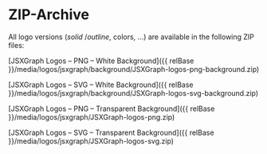 # ZIP-Archive

All logo versions (_solid_ /_outline_, colors, ...) are available in the following ZIP files:

[JSXGraph Logos – PNG – White Background]({{ relBase }}/media/logos/jsxgraph/background/JSXGraph-logos-png-background.zip)

[JSXGraph Logos – SVG – White Background]({{ relBase }}/media/logos/jsxgraph/background/JSXGraph-logos-svg-background.zip)

[JSXGraph Logos – PNG – Transparent Background]({{ relBase }}/media/logos/jsxgraph/JSXGraph-logos-png.zip)

[JSXGraph Logos – SVG – Transparent Background]({{ relBase }}/media/logos/jsxgraph/JSXGraph-logos-svg.zip)
